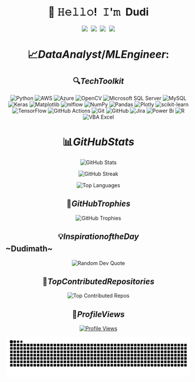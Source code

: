 <!-- Title -->
<h1 align="center" title="...and I'm happy to see you here :)">👋 𝙷𝚎𝚕𝚕𝚘! 𝙸'𝚖 Dudi</h1>
<!-- Socials -->
<p align="center">
   <kbd>
  <a href="https://twitter.com/Actuary Dudi" title="Twitter - @Actuary Dudi"><img src="https://img.shields.io/badge/-@Actuary Dudi-00acee?style=flat&logo=Twitter&logoColor=white" /></a>
  <a href="https://www.linkedin.com/in/dudi" title="LinkedIn - Martin Dudi"><img src="https://img.shields.io/badge/-Martin Dudi-0072b1?style=flat&logo=Linkedin&logoColor=white" /></a>
   <a href="https://www.facebook.com/martin.dudi.355?mibextid=ZbWKwL" title="Facebook - Martin Dudi"><img src="https://img.shields.io/badge/-Martin Dudi-0072b1?style=flat&logo=Facebook&logoColor=white" /></a>
  <a href="https://www.instagram.com/dudimath" title="Instagram - dudimath"><img src="https://img.shields.io/badge/-dudimath-0072b1?style=flat&logo=Instagram&logoColor=white" /></a>
   
  </kbd>
</p>

# $$📈 Data Analyst/ML Engineer:$$

## $$🔍 Tech Toolkit$$

<p align="center">
  <img src="https://img.shields.io/badge/python-3670A0?style=for-the-badge&logo=python&logoColor=ffdd54" alt="Python" />
  <img src="https://img.shields.io/badge/AWS-%23FF9900.svg?style=for-the-badge&logo=amazon-aws&logoColor=white" alt="AWS" />
  <img src="https://img.shields.io/badge/azure-%230072C6.svg?style=for-the-badge&logo=microsoftazure&logoColor=white" alt="Azure" />
  <img src="https://img.shields.io/badge/opencv-%23white.svg?style=for-the-badge&logo=opencv&logoColor=white" alt="OpenCV" />
  <img src="https://img.shields.io/badge/Microsoft%20SQL%20Server-CC2927?style=for-the-badge&logo=microsoft%20sql%20server&logoColor=white" alt="Microsoft SQL Server" />
  <img src="https://img.shields.io/badge/mysql-4479A1.svg?style=for-the-badge&logo=mysql&logoColor=white" alt="MySQL" />
  <img src="https://img.shields.io/badge/Keras-%23D00000.svg?style=for-the-badge&logo=Keras&logoColor=white" alt="Keras" />
  <img src="https://img.shields.io/badge/Matplotlib-%23ffffff.svg?style=for-the-badge&logo=Matplotlib&logoColor=black" alt="Matplotlib" />
  <img src="https://img.shields.io/badge/mlflow-%23d9ead3.svg?style=for-the-badge&logo=numpy&logoColor=blue" alt="mlflow" />
  <img src="https://img.shields.io/badge/numpy-%23013243.svg?style=for-the-badge&logo=numpy&logoColor=white" alt="NumPy" />
  <img src="https://img.shields.io/badge/pandas-%23150458.svg?style=for-the-badge&logo=pandas&logoColor=white" alt="Pandas" />
  <img src="https://img.shields.io/badge/Plotly-%233F4F75.svg?style=for-the-badge&logo=plotly&logoColor=white" alt="Plotly" />
  <img src="https://img.shields.io/badge/scikit--learn-%23F7931E.svg?style=for-the-badge&logo=scikit-learn&logoColor=white" alt="scikit-learn" />
  <img src="https://img.shields.io/badge/TensorFlow-%23FF6F00.svg?style=for-the-badge&logo=TensorFlow&logoColor=white" alt="TensorFlow" />
  <img src="https://img.shields.io/badge/github%20actions-%232671E5.svg?style=for-the-badge&logo=githubactions&logoColor=white" alt="GitHub Actions" />
  <img src="https://img.shields.io/badge/git-%23F05033.svg?style=for-the-badge&logo=git&logoColor=white" alt="Git" />
  <img src="https://img.shields.io/badge/github-%23121011.svg?style=for-the-badge&logo=github&logoColor=white" alt="GitHub" />
  <img src="https://img.shields.io/badge/jira-%230A0FFF.svg?style=for-the-badge&logo=jira&logoColor=white" alt="Jira" />
  <img src="https://img.shields.io/badge/power_bi-F2C811?style=for-the-badge&logo=powerbi&logoColor=black" alt="Power Bi" />
  <img src="https://img.shields.io/badge/R-276DC3?style=for-the-badge&logo=r&logoColor=white" alt="R" />
  <img src="https://img.shields.io/badge/VBA%20Excel-217346?style=for-the-badge&logo=microsoft-excel&logoColor=white" alt="VBA Excel" />
</p>


# $$📊 GitHub Stats$$
<div align="center">
  
  ![GitHub Stats](https://github-readme-stats.vercel.app/api?username=Dudimath&theme=merko&hide_border=false&include_all_commits=true&count_private=true)
  
  ![GitHub Streak](https://github-readme-streak-stats.herokuapp.com/?user=Dudimath&theme=merko&hide_border=false)

  ![Top Languages](https://github-readme-stats.vercel.app/api/top-langs/?username=Dudimath&theme=merko&hide_border=false&include_all_commits=true&count_private=true&layout=compact)
  
</div>


## $$🏅 GitHub Trophies$$

<div align="center">
  <img src="https://github-profile-trophy.vercel.app/?username=Dudimath&theme=radical&no-frame=false&no-bg=true&margin-w=4" alt="GitHub Trophies" />
</div>

## $$💡 Inspiration of the Day$$ ~Dudimath~
<div align="center">
  <img src="https://quotes-github-readme.vercel.app/api?type=horizontal&theme=merko" alt="Random Dev Quote" />
</div>

## $$🚀 Top Contributed Repositories$$

<div align="center">
  <img src="https://github-contributor-stats.vercel.app/api?username=Dudimath&limit=5&theme=radical&combine_all_yearly_contributions=true" alt="Top Contributed Repos" />
</div>

## $$👀 Profile Views$$

<div align="center">
  <a href="https://visitcount.itsvg.in">
    <img src="https://visitcount.itsvg.in/api?id=Dudimath&icon=5&color=7" alt="Profile Views" />
  </a>
</div>
</p>
</details>

<!-- Snek -->   
<p align="center">
<a href="https://gitstar-ranking.com/Dudimath" title="Snek 🐍"><img width="500" src="https://raw.githubusercontent.com/Lissy93/Lissy93/master/assets/github-snake.svg" /></a>
</p>

</details>

